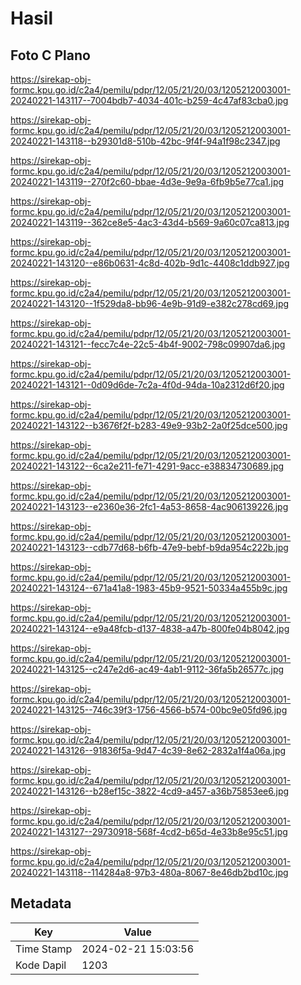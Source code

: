 # Hasil

## Foto C Plano

https://sirekap-obj-formc.kpu.go.id/c2a4/pemilu/pdpr/12/05/21/20/03/1205212003001-20240221-143117--7004bdb7-4034-401c-b259-4c47af83cba0.jpg

https://sirekap-obj-formc.kpu.go.id/c2a4/pemilu/pdpr/12/05/21/20/03/1205212003001-20240221-143118--b29301d8-510b-42bc-9f4f-94a1f98c2347.jpg

https://sirekap-obj-formc.kpu.go.id/c2a4/pemilu/pdpr/12/05/21/20/03/1205212003001-20240221-143119--270f2c60-bbae-4d3e-9e9a-6fb9b5e77ca1.jpg

https://sirekap-obj-formc.kpu.go.id/c2a4/pemilu/pdpr/12/05/21/20/03/1205212003001-20240221-143119--362ce8e5-4ac3-43d4-b569-9a60c07ca813.jpg

https://sirekap-obj-formc.kpu.go.id/c2a4/pemilu/pdpr/12/05/21/20/03/1205212003001-20240221-143120--e86b0631-4c8d-402b-9d1c-4408c1ddb927.jpg

https://sirekap-obj-formc.kpu.go.id/c2a4/pemilu/pdpr/12/05/21/20/03/1205212003001-20240221-143120--1f529da8-bb96-4e9b-91d9-e382c278cd69.jpg

https://sirekap-obj-formc.kpu.go.id/c2a4/pemilu/pdpr/12/05/21/20/03/1205212003001-20240221-143121--fecc7c4e-22c5-4b4f-9002-798c09907da6.jpg

https://sirekap-obj-formc.kpu.go.id/c2a4/pemilu/pdpr/12/05/21/20/03/1205212003001-20240221-143121--0d09d6de-7c2a-4f0d-94da-10a2312d6f20.jpg

https://sirekap-obj-formc.kpu.go.id/c2a4/pemilu/pdpr/12/05/21/20/03/1205212003001-20240221-143122--b3676f2f-b283-49e9-93b2-2a0f25dce500.jpg

https://sirekap-obj-formc.kpu.go.id/c2a4/pemilu/pdpr/12/05/21/20/03/1205212003001-20240221-143122--6ca2e211-fe71-4291-9acc-e38834730689.jpg

https://sirekap-obj-formc.kpu.go.id/c2a4/pemilu/pdpr/12/05/21/20/03/1205212003001-20240221-143123--e2360e36-2fc1-4a53-8658-4ac906139226.jpg

https://sirekap-obj-formc.kpu.go.id/c2a4/pemilu/pdpr/12/05/21/20/03/1205212003001-20240221-143123--cdb77d68-b6fb-47e9-bebf-b9da954c222b.jpg

https://sirekap-obj-formc.kpu.go.id/c2a4/pemilu/pdpr/12/05/21/20/03/1205212003001-20240221-143124--671a41a8-1983-45b9-9521-50334a455b9c.jpg

https://sirekap-obj-formc.kpu.go.id/c2a4/pemilu/pdpr/12/05/21/20/03/1205212003001-20240221-143124--e9a48fcb-d137-4838-a47b-800fe04b8042.jpg

https://sirekap-obj-formc.kpu.go.id/c2a4/pemilu/pdpr/12/05/21/20/03/1205212003001-20240221-143125--c247e2d6-ac49-4ab1-9112-36fa5b26577c.jpg

https://sirekap-obj-formc.kpu.go.id/c2a4/pemilu/pdpr/12/05/21/20/03/1205212003001-20240221-143125--746c39f3-1756-4566-b574-00bc9e05fd96.jpg

https://sirekap-obj-formc.kpu.go.id/c2a4/pemilu/pdpr/12/05/21/20/03/1205212003001-20240221-143126--91836f5a-9d47-4c39-8e62-2832a1f4a06a.jpg

https://sirekap-obj-formc.kpu.go.id/c2a4/pemilu/pdpr/12/05/21/20/03/1205212003001-20240221-143126--b28ef15c-3822-4cd9-a457-a36b75853ee6.jpg

https://sirekap-obj-formc.kpu.go.id/c2a4/pemilu/pdpr/12/05/21/20/03/1205212003001-20240221-143127--29730918-568f-4cd2-b65d-4e33b8e95c51.jpg

https://sirekap-obj-formc.kpu.go.id/c2a4/pemilu/pdpr/12/05/21/20/03/1205212003001-20240221-143118--114284a8-97b3-480a-8067-8e46db2bd10c.jpg


## Metadata

| Key        | Value               |
| ---------- | ------------------- |
| Time Stamp | 2024-02-21 15:03:56 |
| Kode Dapil | 1203                |



